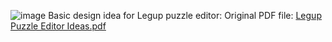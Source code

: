 ![image](https://user-images.githubusercontent.com/46334090/172700131-03378bb8-5c99-4a4a-9f8a-0228be1c0cd0.png)
Basic design idea for Legup puzzle editor:
Original PDF file: [Legup Puzzle Editor Ideas.pdf](https://github.com/Bram-Hub/Legup/files/8864414/Legup.Puzzle.Editor.Ideas.pdf)
